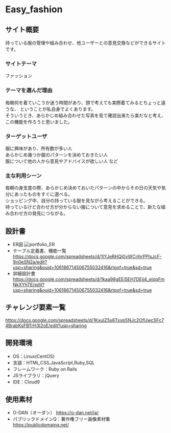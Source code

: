# Easy_fashion

## サイト概要
持っている服の管理や組み合わせ、他ユーザーとの意見交換などができるサイトです。

### サイトテーマ
ファッション

### テーマを選んだ理由
 毎朝何を着ていこうか迷う時間があり、頭で考えても実際着てみるとちょっと違うな、
ということが私自身でよくあります。<br>
 そういうとき、あらかじめ組み合わせた写真を見て確認出来たら楽だなと考え、
この機能を作ろうと思いました。

### ターゲットユーザ
服に興味があり、所有数が多い人<br>
あらかじめ幾つか服のパターンを決めておきたい人<br>
服について他の人から意見やアドバイスが欲しい人 など

### 主な利用シーン
毎朝の身支度の際、あらかじめ決めておいたパターンの中からその日の天気や気分にあったものをすぐに選べる。<br>
ショッピング中、自分の持っている服を見ながら考えることができる。<br>
持っているけど合わせ方が分からない服について意見を求めることで、新たな組み合わせ方の発見につながる。

## 設計書
- ER図
![portfolio_ER](https://user-images.githubusercontent.com/85117639/134169463-ed4f9b3d-ef15-4e22-a880-33cfb4d25d28.png)
- テーブル定義書、機能一覧
<https://docs.google.com/spreadsheets/d/1IYJeRHQj0vWCrihrPPlsJcF-9n0eSN2a/edit?usp=sharing&ouid=106186714506755032416&rtpof=true&sd=true>
- 詳細設計書
<https://docs.google.com/spreadsheets/d/1kaa98gEEi5EH7DEjj4_eiqqFmNkXYhTE/edit?usp=sharing&ouid=106186714506755032416&rtpof=true&sd=true>

## チャレンジ要素一覧
<https://docs.google.com/spreadsheets/d/1KxuIZ5s6Txxp5NJc2OfUwcSFc74BrabKsFBTrH3I2oE/edit?usp=sharing>

## 開発環境
- OS：Linux(CentOS)
- 言語：HTML,CSS,JavaScript,Ruby,SQL
- フレームワーク：Ruby on Rails
- JSライブラリ：jQuery
- IDE：Cloud9

## 使用素材
- O-DAN（オーダン）  https://o-dan.net/ja/
- パブリックドメインQ：著作権フリー画像素材集  https://publicdomainq.net/